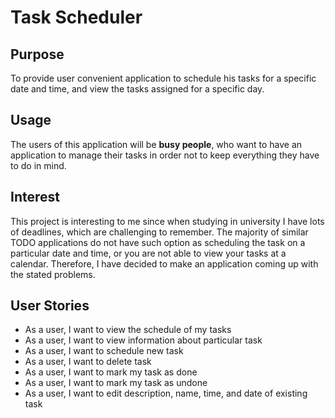 # Task Scheduler

## Purpose 

To provide user convenient application to schedule his tasks for a specific date and time, and view the tasks assigned 
for a specific day.

## Usage

The users of this application will be **busy people**, who want to have an application to manage their tasks in order not to
keep everything they have to do in mind.


## Interest

This project is interesting to me since when studying in university I have lots of deadlines, which are challenging to 
remember. The majority of similar TODO applications do not have such option as scheduling the task on a particular date 
and time, or you are not able to view your tasks at a calendar. Therefore, I have decided to make an application coming
up with the stated problems.

## User Stories

- As a user, I want to view the schedule of my tasks 
- As a user, I want to view information about particular task
- As a user, I want to schedule new task
- As a user, I want to delete task
- As a user, I want to mark my task as done
- As a user, I want to mark my task as undone
- As a user, I want to edit description, name, time, and date of existing task
